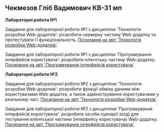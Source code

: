 ## Чекмезов Гліб Вадимович КВ-31 мп

**Лабораторні роботи №1**

Завдання для лабораторної роботи №1 з дисципліни 'Технологія розробки Web-додатків': розробити серверну частину Web-додатку та протестувати її функціональність. [Посилання на звіт 'Технологія розробки Web-додатків'](https://docs.google.com/document/d/17ra2szavvD_uPqOpPv8j6g2xlO0d4BJnqNRH5Wj2n30). 

Завдання для лабораторної роботи №1 з дисципліни 'Програмування інтерфейсів користувача': розробити клієнтську частину Web-додатку. [Посилання на звіт 'Програмування інтерфейсів користувача'](https://docs.google.com/document/d/11h1OSJIgmXizxsLN0wNipCQq_gAZDgBTepvuvxb8mxw).



**Лабораторні роботи №2**

Завдання для лабораторної роботи №2 з дисципліни 'Технологія розробки Web-додатків': розробити функції обміну даними між користувачами Web-додатка, а також адміністрування користувачами у реальному часі. [Посилання на звіт 'Технологія розробки Web-додатків'](https://docs.google.com/document/d/1dYJMRuHuN7IYwWiv5B-cI7cMovLKjIpGy3qKHSaOkMA). 

Завдання для лабораторної роботи №2 з дисципліни 'Програмування інтерфейсів користувача': розробити засоби сценарії (код) для тестування клієнтської частини (інтерфейсу користувача) Web-додатку. [Посилання на звіт 'Програмування інтерфейсів користувача'](https://docs.google.com/document/d/1OQJJyzamCMyDQwtyZV5tveZh4p2OjW-cSrwds6j6-pM).
